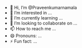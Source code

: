 - 👋 Hi, I’m @Praveenkumarnamala
- 👀 I’m interested in ...
- 🌱 I’m currently learning ...
- 💞️ I’m looking to collaborate on ...
- 📫 How to reach me ...
- 😄 Pronouns: ...
- ⚡ Fun fact: ...

<!---
Praveenkumarnamala/Praveenkumarnamala is a ✨ special ✨ repository because its `README.md` (this file) appears on your GitHub profile.
You can click the Preview link to take a look at your changes.
--->
